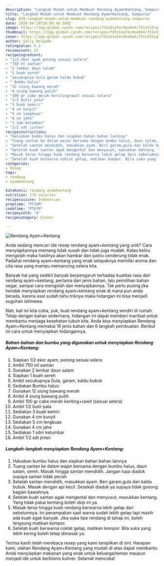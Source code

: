 ```yaml
---
description: "Langkah Mudah untuk Membuat Rendang Ayam+Kentang, Sempurna"
title: "Langkah Mudah untuk Membuat Rendang Ayam+Kentang, Sempurna"
slug: 828-langkah-mudah-untuk-membuat-rendang-ayamkentang-sempurna
date: 2020-04-29T18:09:44.580Z
image: https://img-global.cpcdn.com/recipes/fd3cb1afec9ea9e4/751x532cq70/rendang-ayamkentang-foto-resep-utama.jpg
thumbnail: https://img-global.cpcdn.com/recipes/fd3cb1afec9ea9e4/751x532cq70/rendang-ayamkentang-foto-resep-utama.jpg
cover: https://img-global.cpcdn.com/recipes/fd3cb1afec9ea9e4/751x532cq70/rendang-ayamkentang-foto-resep-utama.jpg
author: Sally Delgado
ratingvalue: 4.3
reviewcount: 15
recipeingredient:
- "1/2 ekor ayam potong sesuai selera"
- "750 ml santan"
- "2 lembar daun salam"
- "1 buah sereh"
- "secukupnya Gula garam kaldu bubuk"
- " Bumbu halus"
- "12 siung bawang merah"
- "4 siung bawang putih"
- "100 gr cabe merah keritingrawit sesuai selera"
- "1/2 butir pala"
- "3 buah kemiri"
- "4 cm kunyit"
- "5 cm lengkuas"
- "4 cm jahe"
- "1 sdm ketumbar"
- "1/2 sdt jinten"
recipeinstructions:
- "Haluskan bumbu halus dan siapkan bahan bahan lainnya"
- "Tuang santan ke dalam wajan bersama dengan bumbu halus, daun salam, sereh. Masak hingga santan mendidih. Jangan lupa diaduk supaya santan tidak pecah"
- "Setelah santan mendidih, masukkan ayam. Beri garam,gula dan kaldu bubuk. Masak dengan api kecil. Sesekali diaduk ya supaya tidak gosong bagian bawahnya."
- "Setelah kuah santan agak mengental dan menyusut, masukkan kentang. Yang tidak pakai kentang boleh skip ini ya."
- "Masak terus hingga kuah rendang berwarna lebih gelap dari sebelumnya. Ini penampakan saat warna sudah lebih gelap tapi masih ada kuah agak banyak. Jika suka tipe rendang di tahap ini, boleh langsung matikan kompor."
- "Setelah kuah berwarna coklat gelap, matikan kompor. Bila suka yang lebih kering boleh tetep dimasak ya."
categories:
- Resep
tags:
- rendang
- ayamkentang

katakunci: rendang ayamkentang 
nutrition: 174 calories
recipecuisine: Indonesian
preptime: "PT34M"
cooktime: "PT47M"
recipeyield: "4"
recipecategory: Dinner

---
```



![Rendang Ayam+Kentang](https://img-global.cpcdn.com/recipes/fd3cb1afec9ea9e4/751x532cq70/rendang-ayamkentang-foto-resep-utama.jpg)

Anda sedang mencari ide resep rendang ayam+kentang yang unik? Cara menyiapkannya memang tidak susah dan tidak juga mudah. Kalau keliru mengolah maka hasilnya akan hambar dan justru cenderung tidak enak. Padahal rendang ayam+kentang yang enak selayaknya memiliki aroma dan cita rasa yang mampu memancing selera kita.

Banyak hal yang sedikit banyak berpengaruh terhadap kualitas rasa dari rendang ayam+kentang, pertama dari jenis bahan, lalu pemilihan bahan segar, sampai cara mengolah dan menyajikannya. Tak perlu pusing jika hendak menyiapkan rendang ayam+kentang enak di mana pun anda berada, karena asal sudah tahu triknya maka hidangan ini bisa menjadi suguhan istimewa.




Nah, kali ini kita coba, yuk, buat rendang ayam+kentang sendiri di rumah. Tetap dengan bahan sederhana, hidangan ini dapat memberi manfaat untuk membantu menjaga kesehatan tubuh kita. Anda bisa menyiapkan Rendang Ayam+Kentang memakai 16 jenis bahan dan 6 langkah pembuatan. Berikut ini cara untuk menyiapkan hidangannya.

<!--inarticleads1-->

##### Bahan-bahan dan bumbu yang digunakan untuk menyiapkan Rendang Ayam+Kentang:

1. Siapkan 1/2 ekor ayam, potong sesuai selera
1. Ambil 750 ml santan
1. Gunakan 2 lembar daun salam
1. Siapkan 1 buah sereh
1. Ambil secukupnya Gula, garam, kaldu bubuk
1. Sediakan  Bumbu halus:
1. Gunakan 12 siung bawang merah
1. Ambil 4 siung bawang putih
1. Ambil 100 gr cabe merah keriting+rawit (sesuai selera)
1. Ambil 1/2 butir pala
1. Sediakan 3 buah kemiri
1. Gunakan 4 cm kunyit
1. Sediakan 5 cm lengkuas
1. Gunakan 4 cm jahe
1. Sediakan 1 sdm ketumbar
1. Ambil 1/2 sdt jinten




<!--inarticleads2-->

##### Langkah-langkah menyiapkan Rendang Ayam+Kentang:

1. Haluskan bumbu halus dan siapkan bahan bahan lainnya
1. Tuang santan ke dalam wajan bersama dengan bumbu halus, daun salam, sereh. Masak hingga santan mendidih. Jangan lupa diaduk supaya santan tidak pecah
1. Setelah santan mendidih, masukkan ayam. Beri garam,gula dan kaldu bubuk. Masak dengan api kecil. Sesekali diaduk ya supaya tidak gosong bagian bawahnya.
1. Setelah kuah santan agak mengental dan menyusut, masukkan kentang. Yang tidak pakai kentang boleh skip ini ya.
1. Masak terus hingga kuah rendang berwarna lebih gelap dari sebelumnya. Ini penampakan saat warna sudah lebih gelap tapi masih ada kuah agak banyak. Jika suka tipe rendang di tahap ini, boleh langsung matikan kompor.
1. Setelah kuah berwarna coklat gelap, matikan kompor. Bila suka yang lebih kering boleh tetep dimasak ya.




Terima kasih telah membaca resep yang kami tampilkan di sini. Harapan kami, olahan Rendang Ayam+Kentang yang mudah di atas dapat membantu Anda menyiapkan makanan yang enak untuk keluarga/teman maupun menjadi ide untuk berbisnis kuliner. Selamat mencoba!
